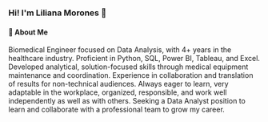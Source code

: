 ### Hi! I'm Liliana Morones 👋 

#### 🚀 About Me
Biomedical Engineer focused on Data Analysis, with 4+ years in the healthcare industry. Proficient in Python, SQL, Power BI, Tableau, and Excel. Developed analytical, solution-focused skills through medical equipment maintenance and coordination. Experience in collaboration and translation of results for non-technical audiences. Always eager to learn, very adaptable in the workplace, organized, responsible, and work well independently as well as with others. Seeking a Data Analyst position to learn and collaborate with a professional team to grow my career.

<!--
**LiliMorAlba/LiliMorAlba** is a ✨ _special_ ✨ repository because its `README.md` (this file) appears on your GitHub profile.

Here are some ideas to get you started:

- 🔭 I’m currently working on ...
- 🌱 I’m currently learning ...
- 👯 I’m looking to collaborate on ...
- 🤔 I’m looking for help with ...
- 💬 Ask me about ...
- 📫 How to reach me: ...
- 😄 Pronouns: ...
- ⚡ Fun fact: ...
-->
